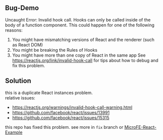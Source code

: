 ## Bug-Demo

Uncaught Error: Invalid hook call. Hooks can only be called inside of the body of a function component. This could happen for one of the following reasons:
1. You might have mismatching versions of React and the renderer (such as React DOM)
2. You might be breaking the Rules of Hooks
3. You might have more than one copy of React in the same app
See https://reactjs.org/link/invalid-hook-call for tips about how to debug and fix this problem.

## Solution
this is a duplicate React instances problem.<br/>
relative issues:
+ https://reactjs.org/warnings/invalid-hook-call-warning.html
+ https://github.com/facebook/react/issues/13991
+ https://github.com/facebook/react/issues/15315

this repo has fixed this problem. see more in `fix` branch or [MicroFE-React-Example](https://github.com/LiuL0703/MicroFE-React-Example)
